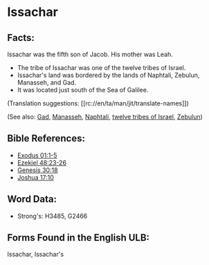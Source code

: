 # Issachar

## Facts:

Issachar was the fifth son of Jacob. His mother was Leah.

* The tribe of Issachar was one of the twelve tribes of Israel.
* Issachar's land was bordered by the lands of Naphtali, Zebulun, Manasseh, and Gad.
* It was located just south of the Sea of Galilee.

(Translation suggestions: [[rc://en/ta/man/jit/translate-names]])

(See also: [Gad](../names/gad.md), [Manasseh](../names/manasseh.md), [Naphtali](../names/naphtali.md), [twelve tribes of Israel](../other/12tribesofisrael.md), [Zebulun](../names/zebulun.md))

## Bible References:

* [Exodus 01:1-5](rc://en/tn/help/exo/01/01)
* [Ezekiel 48:23-26](rc://en/tn/help/ezk/48/23)
* [Genesis 30:18](rc://en/tn/help/gen/30/18)
* [Joshua 17:10](rc://en/tn/help/jos/17/10)

## Word Data:

* Strong's: H3485, G2466

## Forms Found in the English ULB:

Issachar, Issachar's
